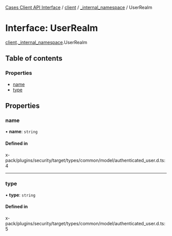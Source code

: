 [Cases Client API Interface](../README.md) / [client](../modules/client.md) / [\_internal\_namespace](../modules/client._internal_namespace.md) / UserRealm

# Interface: UserRealm

[client](../modules/client.md).[_internal_namespace](../modules/client._internal_namespace.md).UserRealm

## Table of contents

### Properties

- [name](client._internal_namespace.UserRealm.md#name)
- [type](client._internal_namespace.UserRealm.md#type)

## Properties

### name

• **name**: `string`

#### Defined in

x-pack/plugins/security/target/types/common/model/authenticated_user.d.ts:4

___

### type

• **type**: `string`

#### Defined in

x-pack/plugins/security/target/types/common/model/authenticated_user.d.ts:5
